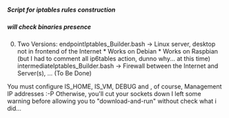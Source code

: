 ##### Script for iptables rules construction #####
##### will check binaries presence #####

0. Two Versions:
	endpointIptables_Builder.bash -> Linux server, desktop not in frontend of the Internet
		* Works on Debian
		* Works on Raspbian (but I had to comment all ip6tables action, dunno why... at this time)
	intermediateIptables_Builder.bash -> Firewall between the Internet and Server(s), ... (To Be Done)
	
You must configure IS_HOME, IS_VM, DEBUG and , of course, Management IP addresses :-P Otherwise, you'll cut your sockets down
I left some warning before allowing you to "download-and-run" without check what i did...

